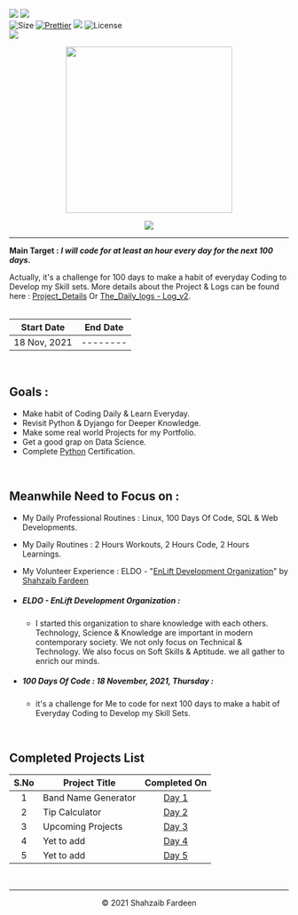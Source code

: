 <!-- Head Of The Page -->

![](http://ForTheBadge.com/images/badges/made-with-python.svg)
![](https://forthebadge.com/images/badges/built-by-developers.svg)</br>
![Size](https://img.shields.io/github/repo-size/Shahzaibfardeen/100_Days_Of_Code?color=red&label=Repo%20Size%20)
[![Prettier](https://img.shields.io/badge/Code%20Style-Prettier-red.svg)](https://github.com/prettier/prettier)
![](https://img.shields.io/tokei/lines/github/Shahzaibfardeen/100_Days_Of_Code?color=red&label=Lines%20of%20Code)
![License](https://img.shields.io/badge/License-MIT-red.svg)</br>
![](https://profile-counter.glitch.me/{100_Days_Code_Challenge}/count.svg)

<p align="center">
<img align="center" src="https://github.com/Iamtripathisatyam/iamtripathisatyam/blob/master/Content/manufacturetocat.png" width="300"/>
</p>

<p align="center">
    <img src="https://readme-jokes.vercel.app/api"/>
</p>


_________________________________

<!-- Body Of The Page -->

<!--
### <h1 align="center"><img src="https://img.shields.io/badge/DAY-1-9cf.svg?label=DAY&style=for-the-badge&logo=Python&logoColor=yellow"></h1>
### <ol> Problem 1: <a href="https://github.com/Shahzaibfardeen/100_Days_Of_Code/blob/main/DAYS/Day1/Band_Name_Generator.py">**Program to create a Band Name Generator.**</a></ol>
```python
	print("Welcome to the Band Name Generator.")
 	street = input("What's name of the city you grew up in?\n")
	pet = input("What's your pet's name?\n")
	print("Your band name could be " + street + " " + pet)
```
-->

**Main Target :** ***I will code for at least an hour every day for the next 100 days.***

Actually, it's a challenge for 100 days to make a habit of everyday Coding to Develop my Skill sets. More details about the Project & Logs can be found here :  [Project_Details](https://github.com/Shahzaibfardeen/100_Days_Of_Code/blob/main/Project_Detail_Logs.md) Or [The_Daily_logs - Log_v2](https://github.com/Shahzaibfardeen/100_Days_Of_Code/blob/main/Log_v2.md).
<br>
<br/>

|  Start Date  | End Date |
| ------------ | ------------ |
| 18 Nov, 2021 | --------|
<br/>


## Goals :
- Make habit of Coding Daily & Learn Everyday.
- Revisit Python & Dyjango for Deeper Knowledge.
- Make some real world Projects for my Portfolio.
- Get a good grap on Data Science.
- Complete [Python](https://iqvia.udemy.com/course/100-days-of-code/learn/lecture/17841330#overview) Certification.
<br/>


## Meanwhile Need to Focus on :
- My Daily Professional Routines : Linux, 100 Days Of Code, SQL & Web Developments.
- My Daily Routines              : 2 Hours Workouts, 2 Hours Code, 2 Hours Learnings.
- My Volunteer Experience        : ELDO - "[EnLift Development Organization](https://shahzaibfardeen.github.io/EnLift_Development_Organization-/index.html)" by [Shahzaib Fardeen](https://www.instagram.com/shahzaib_fardeen/)

 - ##### *ELDO - EnLift Development Organization* : 
	- I started this organization to share knowledge with each others. Technology, Science & Knowledge are important in modern contemporary society. We not only focus on Technical & Technology. We also focus on Soft Skills & Aptitude. we all gather to enrich our minds.

 - ##### *100 Days Of Code : 18 November, 2021, Thursday* : 
	- it's a challenge for Me to code for next 100 days to make a habit of Everyday Coding to Develop my Skill Sets.
<br/>

## Completed Projects List

| S.No  |  Project Title  |  Completed On |
| :------------: | ------------ | :------------: |
| 1  | Band Name Generator | [Day 1](https://replit.com/@Shazz73/1-BandNameGenerator#main.py)  |
| 2  | Tip Calculator      | [Day 2]()  |
| 3  | Upcoming Projects      | [Day 3]()  |
| 4  | Yet to add      | [Day 4]()  |
| 5  | Yet to add     | [Day 5]()  |

<!--| 3  | Rivet - Simple Blog Template  | [Day 6](https://github.com/mimukit/100-days-of-code-log#day-6-may-30-2017-tuesday "Day 6")  |
| 4  | React Weather App | [Day 15](https://github.com/mimukit/100-days-of-code-log#day-15-june-9-2017-friday "Day 15") |
| 5  | React Youtube App | [Day 25](https://github.com/mimukit/100-days-of-code-log#day-25-june-20-2017-tuesday "Day 25") |-->


<br/>
<hr/>

<p align="center"> &copy; 2021 Shahzaib Fardeen </p>
